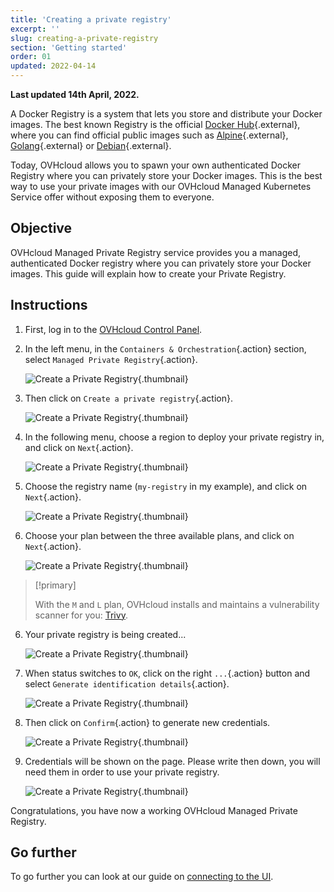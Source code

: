 ```yaml
---
title: 'Creating a private registry'
excerpt: ''
slug: creating-a-private-registry
section: 'Getting started'
order: 01
updated: 2022-04-14
---
```


**Last updated 14th April, 2022.**

<style>
 pre {
     font-size: 14px;
 }
 pre.console {
   background-color: #300A24; 
   color: #ccc;
   font-family: monospace;
   padding: 5px;
   margin-bottom: 5px;
 }
 pre.console code {
   border: solid 0px transparent;
   color: #ccc;
   font-family: monospace !important;
   font-size: 0.75em;
 }
 .small {
     font-size: 0.75em;
 }
</style>

A Docker Registry is a system that lets you store and distribute your Docker images. The best known Registry is the official [Docker Hub](https://hub.docker.com/){.external}, where you can find official public images such as [Alpine](https://hub.docker.com/_/alpine){.external}, [Golang](https://hub.docker.com/_/golang){.external} or [Debian](https://hub.docker.com/_/debian){.external}.

Today, OVHcloud allows you to spawn your own authenticated Docker Registry where you can privately store your Docker images. This is the best way to use your private images with our OVHcloud Managed Kubernetes Service offer without exposing them to everyone.

## Objective

OVHcloud Managed Private Registry service provides you a managed, authenticated Docker registry where you can privately store your Docker images. This guide will explain how to create your Private Registry.

## Instructions

1. First, log in to the [OVHcloud Control Panel](https://www.ovh.com/auth/?action=gotomanager&from=https://www.ovh.ie/&ovhSubsidiary=ie).

1. In the left menu, in the `Containers & Orchestration`{.action} section, select `Managed Private Registry`{.action}.

    ![Create a Private Registry](images/create-a-private-registry-001.png){.thumbnail}

2. Then click on `Create a private registry`{.action}.

    ![Create a Private Registry](images/create-a-private-registry-002.png){.thumbnail}

3. In the following menu, choose a region to deploy your private registry in, and click on `Next`{.action}.

    ![Create a Private Registry](images/create-a-private-registry-003.png){.thumbnail}

4. Choose the registry name (`my-registry` in my example), and click on `Next`{.action}.

    ![Create a Private Registry](images/create-a-private-registry-004.png){.thumbnail}

5. Choose your plan between the three available plans, and click on `Next`{.action}.

    ![Create a Private Registry](images/create-a-private-registry-005.png){.thumbnail}

> [!primary]
>
> With the `M` and `L` plan, OVHcloud installs and maintains a vulnerability scanner for you: [Trivy](https://aquasecurity.github.io/trivy/).

6. Your private registry is being created...

    ![Create a Private Registry](images/create-a-private-registry-006.png){.thumbnail}

7. When status switches to `OK`, click on the right `...`{.action} button and select `Generate identification details`{.action}.

    ![Create a Private Registry](images/create-a-private-registry-007.png){.thumbnail}

8. Then click on `Confirm`{.action} to generate new credentials.

    ![Create a Private Registry](images/create-a-private-registry-008.png){.thumbnail}

9. Credentials will be shown on the page. Please write then down, you will need them in order to use your private registry.

    ![Create a Private Registry](images/create-a-private-registry-009.png){.thumbnail}

Congratulations, you have now a working OVHcloud Managed Private Registry.

## Go further

To go further you can look at our guide on [connecting to the UI](../connecting-to-the-ui/).
